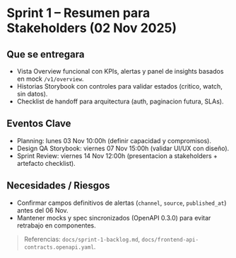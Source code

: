 # Sprint 1 – Resumen para Stakeholders (02 Nov 2025)

## Que se entregara
- Vista Overview funcional con KPIs, alertas y panel de insights basados en mock `/v1/overview`.
- Historias Storybook con controles para validar estados (critico, watch, sin datos).
- Checklist de handoff para arquitectura (auth, paginacion futura, SLAs).

## Eventos Clave
- Planning: lunes 03 Nov 10:00h (definir capacidad y compromisos).
- Design QA Storybook: viernes 07 Nov 15:00h (validar UI/UX con diseño).
- Sprint Review: viernes 14 Nov 12:00h (presentacion a stakeholders + artefacto checklist).

## Necesidades / Riesgos
- Confirmar campos definitivos de alertas (`channel`, `source`, `published_at`) antes del 06 Nov.
- Mantener mocks y spec sincronizados (OpenAPI 0.3.0) para evitar retrabajo en componentes.

> Referencias: `docs/sprint-1-backlog.md`, `docs/frontend-api-contracts.openapi.yaml`.

